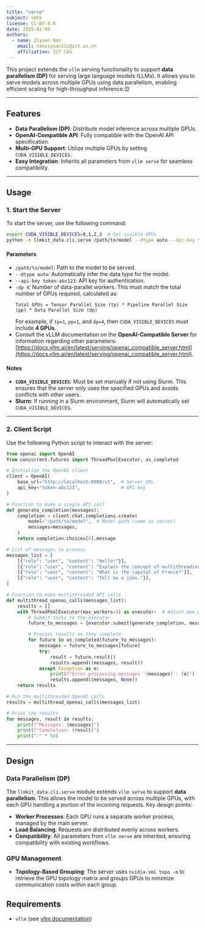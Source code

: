 ```yaml
---
title: "serve"
subject: lmtk
license: CC-BY-4.0
date: 2025-01-09
authors:
  - name: Ziyuan Nan
    email: nanziyuan21s@ict.ac.cn
    affiliation: ICT CAS
---
```


This project extends the `vllm` serving functionality to support **data parallelism (DP)** for serving large language models (LLMs). It allows you to serve models across multiple GPUs using data parallelism, enabling efficient scaling for high-throughput inference.😊

---

## **Features**
- **Data Parallelism (DP)**: Distribute model inference across multiple GPUs.
- **OpenAI-Compatible API**: Fully compatible with the OpenAI API specification.
- **Multi-GPU Support**: Utilize multiple GPUs by setting `CUDA_VISIBLE_DEVICES`.
- **Easy Integration**: Inherits all parameters from `vllm serve` for seamless compatibility.

---

## **Usage**

### **1. Start the Server**
To start the server, use the following command:

```bash
export CUDA_VISIBLE_DEVICES=0,1,2,3  # Set visible GPUs
python -m llmkit_data.cli.serve /path/to/model --dtype auto --api-key token-abc123 -dp 4
```

#### **Parameters**
- `/path/to/model`: Path to the model to be served.
- `--dtype auto`: Automatically infer the data type for the model.
- `--api-key token-abc123`: API key for authentication.
- `-dp 4`: Number of data-parallel workers. This must match the total number of GPUs required, calculated as:
  ```
  Total GPUs = Tensor Parallel Size (tp) * Pipeline Parallel Size (pp) * Data Parallel Size (dp)
  ```
  For example, if `tp=1`, `pp=1`, and `dp=4`, then `CUDA_VISIBLE_DEVICES` must include **4 GPUs**.
- Consult the vLLM documentation on the **OpenAI-Compatible Server** for information regarding other parameters: [https://docs.vllm.ai/en/latest/serving/openai_compatible_server.html](https://docs.vllm.ai/en/latest/serving/openai_compatible_server.html).


#### **Notes**
- **`CUDA_VISIBLE_DEVICES`**: Must be set manually if not using Slurm. This ensures that the server only uses the specified GPUs and avoids conflicts with other users.
- **Slurm**: If running in a Slurm environment, Slurm will automatically set `CUDA_VISIBLE_DEVICES`.

---

### **2. Client Script**
Use the following Python script to interact with the server:

```python
from openai import OpenAI
from concurrent.futures import ThreadPoolExecutor, as_completed

# Initialize the OpenAI client
client = OpenAI(
    base_url="http://localhost:8000/v1",  # Server URL
    api_key="token-abc123",               # API key
)

# Function to make a single API call
def generate_completion(messages):
    completion = client.chat.completions.create(
        model="/path/to/model",  # Model path (same as server)
        messages=messages,
    )
    return completion.choices[0].message

# List of messages to process
messages_list = [
    [{"role": "user", "content": "Hello!"}],
    [{"role": "user", "content": "Explain the concept of multithreading."}],
    [{"role": "user", "content": "What is the capital of France?"}],
    [{"role": "user", "content": "Tell me a joke."}],
]

# Function to make multithreaded API calls
def multithread_openai_calls(messages_list):
    results = []
    with ThreadPoolExecutor(max_workers=5) as executor:  # Adjust max_workers as needed
        # Submit tasks to the executor
        future_to_messages = {executor.submit(generate_completion, messages): messages for messages in messages_list}

        # Process results as they complete
        for future in as_completed(future_to_messages):
            messages = future_to_messages[future]
            try:
                result = future.result()
                results.append((messages, result))
            except Exception as e:
                print(f"Error processing messages '{messages}': {e}")
                results.append((messages, None))
    return results

# Run the multithreaded OpenAI calls
results = multithread_openai_calls(messages_list)

# Print the results
for messages, result in results:
    print(f"Messages: {messages}")
    print(f"Completion: {result}")
    print("-" * 50)
```

---

## **Design**

### **Data Parallelism (DP)**
The `llmkit_data.cli.serve` module extends `vllm serve` to support **data parallelism**. This allows the model to be served across multiple GPUs, with each GPU handling a portion of the incoming requests. Key design points:
- **Worker Processes**: Each GPU runs a separate worker process, managed by the main server.
- **Load Balancing**: Requests are distributed evenly across workers.
- **Compatibility**: All parameters from `vllm serve` are inherited, ensuring compatibility with existing workflows.

### **GPU Management**

- **Topology-Based Grouping**:
  The server uses `nvidia-smi topo -m` to retrieve the GPU topology matrix and groups GPUs to minimize communication costs within each group.


## **Requirements**

- `vllm` (see [vllm documentation](https://docs.vllm.ai/en/latest/))
